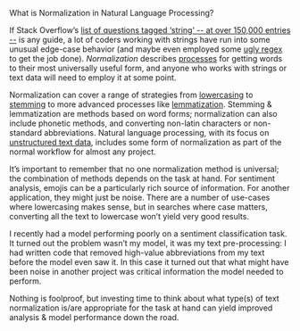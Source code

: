 What is Normalization in Natural Language Processing?

If Stack Overflow’s [list of questions tagged ‘string’ -- at over 150,000 entries --](https://stackoverflow.com/questions/tagged/string) is any guide, a lot of coders working with strings have run into some unusual edge-case behavior (and maybe even employed some [ugly regex](https://blog.codinghorror.com/regex-use-vs-regex-abuse/) to get the job done). _Normalization_ describes [processes](https://www.kdnuggets.com/2019/04/text-preprocessing-nlp-machine-learning.html) for getting words to their most universally useful form, and anyone who works with strings or text data will need to employ it at some point.

Normalization can cover a range of strategies from [lowercasing](https://nlp.stanford.edu/IR-book/html/htmledition/capitalizationcase-folding-1.html) to [stemming](https://nlp.stanford.edu/IR-book/html/htmledition/stemming-and-lemmatization-1.html) to more advanced processes like [lemmatization](https://nlp.stanford.edu/IR-book/html/htmledition/stemming-and-lemmatization-1.html). Stemming & lemmatization are methods based on word forms; normalization can also include phonetic methods, and converting non-latin characters or non-standard abbreviations.   Natural language processing, with its focus on [unstructured text data](https://en.wikipedia.org/wiki/Unstructured_data), includes some form of normalization as part of the normal workflow for almost any project.

It’s important to remember that no one normalization method is universal; the combination of methods depends on the task at hand. For sentiment analysis, emojis can be a particularly rich source of information. For another application, they might just be noise. There are a number of use-cases where lowercasing makes sense, but in searches where case matters, converting all the text to lowercase won’t yield very good results.

I recently had a model performing poorly on a sentiment classification task. It turned out the problem wasn’t my model, it was my text pre-processing: I had written code that removed high-value abbreviations from my text before the model even saw it. In this case it turned out that what might have been noise in another project was critical information the model needed to perform.

Nothing is foolproof, but investing time to think about what type(s) of text normalization is/are appropriate for the task at hand can yield improved analysis & model performance down the road.


